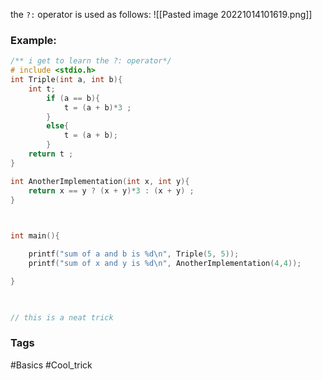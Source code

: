 
the `?:`  operator is used as follows:
![[Pasted image 20221014101619.png]]
### Example: 

```c 
/** i get to learn the ?: operator*/
# include <stdio.h>
int Triple(int a, int b){
	int t;
		if (a == b){
			t = (a + b)*3 ;
		}
		else{
			t = (a + b);
		}	
	return t ;
}

int AnotherImplementation(int x, int y){
	return x == y ? (x + y)*3 : (x + y) ;
}

  

int main(){

	printf("sum of a and b is %d\n", Triple(5, 5));
	printf("sum of x and y is %d\n", AnotherImplementation(4,4));

}

  

// this is a neat trick
```

### Tags
#Basics #Cool_trick 

